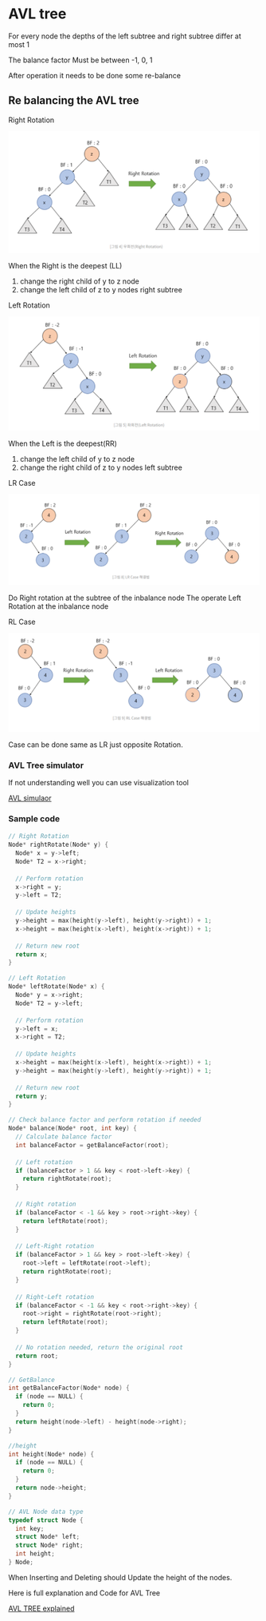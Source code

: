 # AVL tree

For every node the depths of the left subtree and right subtree differ at most 1

The balance factor Must be between -1, 0, 1

After operation it needs to be done some re-balance

## Re balancing the AVL tree

Right Rotation

![alt text](images/RR.png)

When the Right is the deepest (LL)

1. change the right child of y to z node
2. change the left child of z to y nodes right subtree

Left Rotation

![alt text](images/LL.png)

When the Left is the deepest(RR)

1. change the left child of y to z node
2. change the right child of z to y nodes left subtree

LR Case

![alt text](images/LR.png)

Do Right rotation at the subtree of the inbalance node
The operate Left Rotation at the inbalance node

RL Case

![alt text](images/RL.png)

Case can be done same as LR just opposite Rotation.

### AVL Tree simulator

If not understanding well you can use visualization tool

[AVL simulaor](https://www.cs.usfca.edu/~galles/visualization/AVLtree.html)

### Sample code

```c
// Right Rotation
Node* rightRotate(Node* y) {
  Node* x = y->left;
  Node* T2 = x->right;

  // Perform rotation
  x->right = y;
  y->left = T2;

  // Update heights
  y->height = max(height(y->left), height(y->right)) + 1;
  x->height = max(height(x->left), height(x->right)) + 1;

  // Return new root
  return x;
}
```

```c
// Left Rotation
Node* leftRotate(Node* x) {
  Node* y = x->right;
  Node* T2 = y->left;

  // Perform rotation
  y->left = x;
  x->right = T2;

  // Update heights
  x->height = max(height(x->left), height(x->right)) + 1;
  y->height = max(height(y->left), height(y->right)) + 1;

  // Return new root
  return y;
}
```

```c
// Check balance factor and perform rotation if needed
Node* balance(Node* root, int key) {
  // Calculate balance factor
  int balanceFactor = getBalanceFactor(root);

  // Left rotation
  if (balanceFactor > 1 && key < root->left->key) {
    return rightRotate(root);
  }

  // Right rotation
  if (balanceFactor < -1 && key > root->right->key) {
    return leftRotate(root);
  }

  // Left-Right rotation
  if (balanceFactor > 1 && key > root->left->key) {
    root->left = leftRotate(root->left);
    return rightRotate(root);
  }

  // Right-Left rotation
  if (balanceFactor < -1 && key < root->right->key) {
    root->right = rightRotate(root->right);
    return leftRotate(root);
  }

  // No rotation needed, return the original root
  return root;
}
```

```c
// GetBalance
int getBalanceFactor(Node* node) {
  if (node == NULL) {
    return 0;
  }
  return height(node->left) - height(node->right);
}
```

```c
//height
int height(Node* node) {
  if (node == NULL) {
    return 0;
  }
  return node->height;
}
```

```c
// AVL Node data type
typedef struct Node {
  int key;
  struct Node* left;
  struct Node* right;
  int height;
} Node;
```

When Inserting and Deleting should Update the height of the nodes.

Here is full explanation and Code for AVL Tree

[AVL TREE explained](https://www.programiz.com/dsa/avl-tree)
